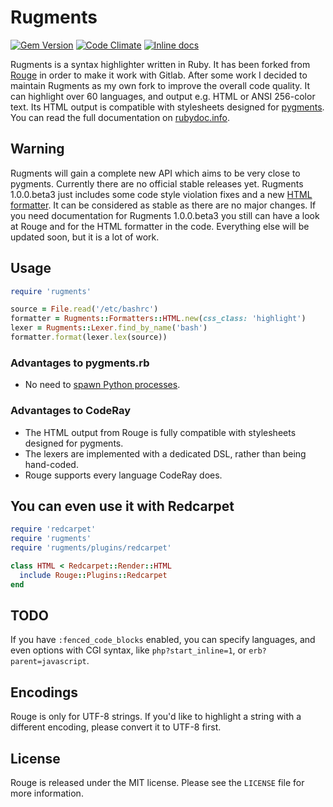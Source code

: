 # Rugments

[![Gem Version](https://badge.fury.io/rb/rugments.svg)](http://badge.fury.io/rb/rugments)
[![Code Climate](https://codeclimate.com/github/rumpelsepp/rugments/badges/gpa.svg)](https://codeclimate.com/github/rumpelsepp/rugments)
[![Inline docs](http://inch-ci.org/github/rumpelsepp/rugments.svg?branch=master)](http://inch-ci.org/github/rumpelsepp/rugments)

Rugments is a syntax highlighter written in Ruby. It has been forked from
[Rouge][] in order to make it work with Gitlab. After some work I decided to
maintain Rugments as my own fork to improve the overall code quality. It can
highlight over 60 languages, and output e.g. HTML or ANSI 256-color text. Its
HTML output is compatible with stylesheets designed for [pygments][]. You
can read the full documentation on [rubydoc.info][].

[Rouge]: https://github.com/jneen/rouge
[pygments]: http://pygments.org/
[rubydoc.info]: http://www.rubydoc.info/github/rumpelsepp/rugments/master/frames


## Warning

Rugments will gain a complete new API which aims to be very close to pygments.
Currently there are no official stable releases yet. Rugments 1.0.0.beta3 just
includes some code style violation fixes and a new [HTML formatter][]. It can
be considered as stable as there are no major changes. If you need documentation
for Rugments 1.0.0.beta3 you still can have a look at Rouge and for the HTML
formatter in the code. Everything else will be updated soon, but it is a lot of
work.

[HTML formatter]: https://github.com/rumpelsepp/rugments/blob/master/lib/rugments/formatters/html.rb


## Usage

``` ruby
require 'rugments'

source = File.read('/etc/bashrc')
formatter = Rugments::Formatters::HTML.new(css_class: 'highlight')
lexer = Rugments::Lexer.find_by_name('bash')
formatter.format(lexer.lex(source))
```


### Advantages to pygments.rb

* No need to [spawn Python processes](https://github.com/tmm1/pygments.rb).


### Advantages to CodeRay

* The HTML output from Rouge is fully compatible with stylesheets designed for pygments.
* The lexers are implemented with a dedicated DSL, rather than being hand-coded.
* Rouge supports every language CodeRay does.


## You can even use it with Redcarpet

``` ruby
require 'redcarpet'
require 'rugments'
require 'rugments/plugins/redcarpet'

class HTML < Redcarpet::Render::HTML
  include Rouge::Plugins::Redcarpet
end
```

## TODO

If you have `:fenced_code_blocks` enabled, you can specify languages, and even
options with CGI syntax, like `php?start_inline=1`, or `erb?parent=javascript`.


## Encodings

Rouge is only for UTF-8 strings. If you'd like to highlight a string with a
different encoding, please convert it to UTF-8 first.


## License

Rouge is released under the MIT license. Please see the `LICENSE` file for more
information.
